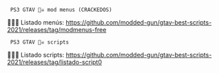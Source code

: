 


     PS3 GTAV 🏴‍☠️ mod menus (CRACKEDOS)
     
🕵️‍♂️📢 Listado menús: https://github.com/modded-gun/gtav-best-scripts-2021/releases/tag/modmenus-free

     PS3 GTAV 🏴‍☠️ scripts

🕵️‍♂️📢 Listado scripts: https://github.com/modded-gun/gtav-best-scripts-2021/releases/tag/listado-script0
